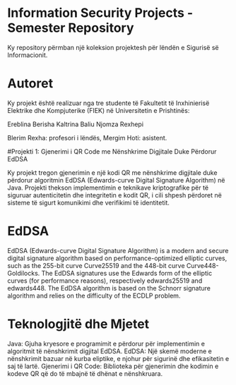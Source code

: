 # Information Security Projects - Semester Repository

Ky repository përmban një koleksion projektesh për lëndën e Sigurisë së Informacionit.

# Autoret
Ky projekt është realizuar nga tre studente të Fakultetit të Inxhinierisë Elektrike dhe Kompjuterike (FIEK) në Universitetin e Prishtinës:

Ereblina Berisha 
Kaltrina Baliu
Njomza Rexhepi

Blerim Rexha:  profesori i lëndës,
Mergim Hoti: asistent.

#Projekti 1: Gjenerimi i QR Code me Nënshkrime Digjitale Duke Përdorur EdDSA


Ky projekt tregon gjenerimin e një kodi QR me nënshkrime digjitale duke përdorur algoritmin EdDSA (Edwards-curve Digital Signature Algorithm) në Java. Projekti thekson implementimin e teknikave kriptografike për të siguruar autenticitetin dhe integritetin e kodit QR, i cili shpesh përdoret në sisteme të sigurt komunikimi dhe verifikimi të identitetit.

# EdDSA
EdDSA (Edwards-curve Digital Signature Algorithm) is a modern and secure digital signature algorithm based on performance-optimized elliptic curves, such as the 255-bit curve Curve25519 and the 448-bit curve Curve448-Goldilocks. The EdDSA signatures use the Edwards form of the elliptic curves (for performance reasons), respectively edwards25519 and edwards448. The EdDSA algorithm is based on the Schnorr signature algorithm and relies on the difficulty of the ECDLP problem.



# Teknologjitë dhe Mjetet
Java: Gjuha kryesore e programimit e përdorur për implementimin e algoritmit të nënshkrimit digjital EdDSA.
EdDSA: Një skemë moderne e nënshkrimit bazuar në kurba eliptike, e njohur për sigurinë dhe efikasitetin e saj të lartë.
Gjenerimi i QR Code: Biblioteka për gjenerimin dhe kodimin e kodeve QR që do të mbajnë të dhënat e nënshkruara.


